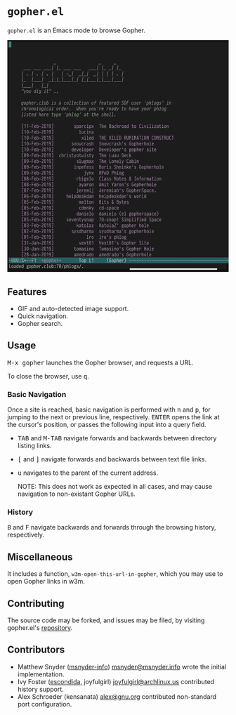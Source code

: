 # `gopher.el`

`gopher.el` is an Emacs mode to browse Gopher.

![gopher.el screenshot](screenshot.jpg)

## Features

- GIF and auto-detected image support.
- Quick navigation.
- Gopher search.

## Usage

<kbd>M-x gopher</kbd> launches the Gopher browser, and requests a
URL.

To close the browser, use <kbd>q</kbd>.

### Basic Navigation

Once a site is reached, basic navigation is performed with
<kbd>n</kbd> and <kbd>p</kbd>, for jumping to the next or previous
line, respectively. <kbd>ENTER</kbd> opens the link at the cursor's
position, or passes the following input into a query field.

- <kbd>TAB</kbd> and <kbd>M-TAB</kbd> navigate forwards and backwards
  between directory listing links.

- <kbd>[</kbd> and <kbd>]</kbd> navigate forwards and backwards
  between text file links.
  
- <kbd>u</kbd> navigates to the parent of the current address.

  NOTE: This does not work as expected in all cases, and may cause
  navigation to non-existant Gopher URLs.
  
### History

<kbd>B</kbd> and <kbd>F</kbd> navigate backwards and forwards through
the browsing history, respectively.

## Miscellaneous

It includes a function, `w3m-open-this-url-in-gopher`, which you may
use to open Gopher links in w3m.

## Contributing

The source code may be forked, and issues may be filed, by visiting
gopher.el's [repository][].

[repository]: https://github.com/msnyder-info/gopher.el

## Contributors

* Matthew Snyder ([msnyder-info][]) <msnyder@msnyder.info> wrote the
  initial implementation.
* Ivy Foster ([escondida][], joyfulgirl) <joyfulgirl@archlinux.us>
  contributed history support.
* Alex Schroeder (kensanata) <alex@gnu.org> contributed non-standard
  port configuration.

[msnyder-info]: https://github.com/msnyder.info
[escondida]: https://github.com/escondida/gopher.el
